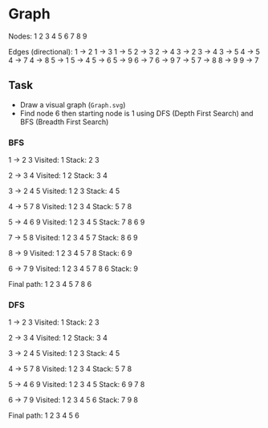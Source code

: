 # Graph
Nodes:
1
2
3
4
5
6
7
8
9

Edges (directional):
1 -> 2
1 -> 3
1 -> 5
2 -> 3
2 -> 4
3 -> 2
3 -> 4
3 -> 5
4 -> 5
4 -> 7
4 -> 8
5 -> 1
5 -> 4
5 -> 6
5 -> 9
6 -> 7
6 -> 9
7 -> 5
7 -> 8
8 -> 9
9 -> 7

## Task
* Draw a visual graph (`Graph.svg`)
* Find node 6 then starting node is 1 using DFS (Depth First Search) and BFS (Breadth First Search)

### BFS
1 -> 2 3
Visited: 1
Stack: 2 3

2 -> 3 4
Visited: 1 2
Stack: 3 4

3 -> 2 4 5
Visited: 1 2 3
Stack: 4 5

4 -> 5 7 8
Visited: 1 2 3 4
Stack: 5 7 8

5 -> 4 6 9
Visited: 1 2 3 4 5
Stack: 7 8 6 9

7 -> 5 8
Visited: 1 2 3 4 5 7
Stack: 8 6 9

8 -> 9
Visited: 1 2 3 4 5 7 8
Stack: 6 9

6 -> 7 9
Visited: 1 2 3 4 5 7 8 6
Stack: 9

Final path: 1 2 3 4 5 7 8 6

### DFS
1 -> 2 3
Visited: 1
Stack: 2 3

2 -> 3 4
Visited: 1 2
Stack: 3 4

3 -> 2 4 5
Visited: 1 2 3
Stack: 4 5

4 -> 5 7 8
Visited: 1 2 3 4
Stack: 5 7 8

5 -> 4 6 9
Visited: 1 2 3 4 5
Stack: 6 9 7 8

6 -> 7 9
Visited: 1 2 3 4 5 6
Stack: 7 9 8

Final path: 1 2 3 4 5 6

